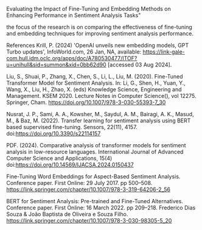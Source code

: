 Evaluating the Impact of Fine-Tuning and Embedding Methods on Enhancing Performance in Sentiment Analysis Tasks" 

the focus of the research is on comparing the effectiveness of fine-tuning and embedding techniques for improving sentiment analysis performance. 

References
Krill, P. (2024) 'OpenAI unveils new embedding models, GPT Turbo updates', InfoWorld.com, 26 Jan, NA, available: https://link-gale-com.hull.idm.oclc.org/apps/doc/A780530477/ITOF?u=unihull&sid=summon&xid=0bb62d90 [accessed 03 Aug 2024].

Liu, S., Shuai, P., Zhang, X., Chen, S., Li, L., Liu, M. (2020). Fine-Tuned Transformer Model for Sentiment Analysis. In: Li, G., Shen, H., Yuan, Y., Wang, X., Liu, H., Zhao, X. (eds) Knowledge Science, Engineering and Management. KSEM 2020. Lecture Notes in Computer Science(), vol 12275. Springer, Cham. https://doi.org/10.1007/978-3-030-55393-7_30

Nusrat, J. P., Sami, A. A., Kowsher, M., Saydul, A. M., Bairagi, A. K., Masud, M., & Baz, M. (2022). Transfer learning for sentiment analysis using BERT based supervised fine-tuning. Sensors, 22(11), 4157. doi:https://doi.org/10.3390/s22114157

PDF. (2024). Comparative analysis of transformer models for sentiment analysis in low-resource languages. International Journal of Advanced Computer Science and Applications, 15(4) doi:https://doi.org/10.14569/IJACSA.2024.0150437

Fine-Tuning Word Embeddings for Aspect-Based Sentiment Analysis. Conference paper. First Online: 29 July 2017. pp 500–508. https://link.springer.com/chapter/10.1007/978-3-319-64206-2_56

BERT for Sentiment Analysis: Pre-trained and Fine-Tuned Alternatives. Conference paper. First Online: 16 March 2022. pp 209–218. Frederico Dias Souza & João Baptista de Oliveira e Souza Filho. https://link.springer.com/chapter/10.1007/978-3-030-98305-5_20


